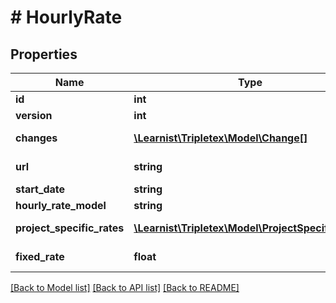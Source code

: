 # # HourlyRate

## Properties

Name | Type | Description | Notes
------------ | ------------- | ------------- | -------------
**id** | **int** |  | [optional]
**version** | **int** |  | [optional]
**changes** | [**\Learnist\Tripletex\Model\Change[]**](Change.md) |  | [optional] [readonly]
**url** | **string** |  | [optional] [readonly]
**start_date** | **string** |  |
**hourly_rate_model** | **string** | Defines the model used for the hourly rate. |
**project_specific_rates** | [**\Learnist\Tripletex\Model\ProjectSpecificRate[]**](ProjectSpecificRate.md) | Project specific rates if hourlyRateModel is TYPE_PROJECT_SPECIFIC_HOURLY_RATES. | [optional]
**fixed_rate** | **float** | Fixed Hourly rates if hourlyRateModel is TYPE_FIXED_HOURLY_RATE. | [optional]

[[Back to Model list]](../../README.md#models) [[Back to API list]](../../README.md#endpoints) [[Back to README]](../../README.md)
